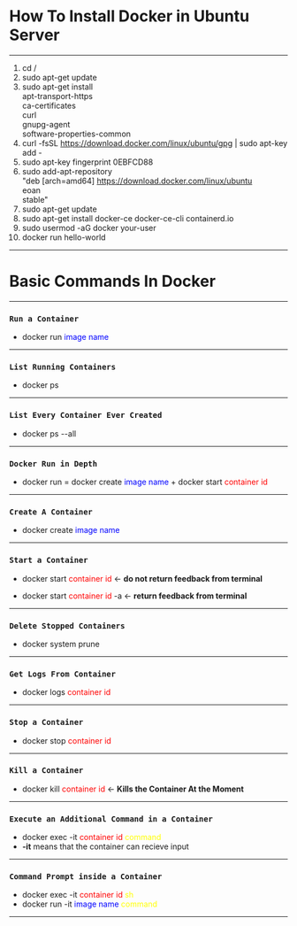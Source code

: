 # How To Install Docker in Ubuntu Server
---
1. cd /
2. sudo apt-get update
3. sudo apt-get install \
    apt-transport-https \
    ca-certificates \
    curl \
    gnupg-agent \
    software-properties-common
4. curl -fsSL https://download.docker.com/linux/ubuntu/gpg | sudo apt-key add -
5. sudo apt-key fingerprint 0EBFCD88
6. sudo add-apt-repository \
   "deb [arch=amd64] https://download.docker.com/linux/ubuntu \
   eoan \
   stable"
7. sudo apt-get update
8. sudo apt-get install docker-ce docker-ce-cli containerd.io
9. sudo usermod -aG docker your-user
10. docker run hello-world
    
---
# Basic Commands In Docker
- --
### `Run a Container`
- docker run <span style="color: blue">image name</span>
- --
### `List Running Containers`
- docker ps
- --
### `List Every Container Ever Created`
- docker ps --all
- --
### `Docker Run in Depth`
 - docker run = docker create <span style="color: blue">image name</span> + docker start <span style="color: red">container id</span>
 - --
 ### `Create A Container`
 - docker create <span style="color: blue">image name</span> 
- --
### `Start a Container`
- docker start <span style="color: red">container id</span> <- <strong>do not return feedback from terminal</strong>

- docker start <span style="color: red">container id</span> -a <- <strong>return feedback from terminal</strong>
- --
### `Delete Stopped Containers`
- docker system prune
- --
### `Get Logs From Container`
- docker logs <span style="color: red">container id</span>
- --
### `Stop a Container`
- docker stop <span style="color: red">container id</span>
- --
### `Kill a Container`
- docker kill <span style="color: red">container id</span> <- <strong>Kills the Container At the Moment</strong>
- --
### `Execute an Additional Command in a Container`
- docker exec -it <span style="color: red">container id</span> <span style="color: yellow">command</span>
- <b>-it</b> means that the container can recieve input 
- --
### `Command Prompt inside a Container`
- docker exec -it <span style="color: red">container id</span>
<span style="color: yellow">sh</span>
- docker run -it <span style="color: blue">image name</span> <span style="color: yellow">command</span>
- --

